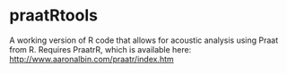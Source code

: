 praatRtools
===========

A working version of R code that allows for acoustic analysis using Praat from R. Requires PraatrR, which is available here: http://www.aaronalbin.com/praatr/index.htm

